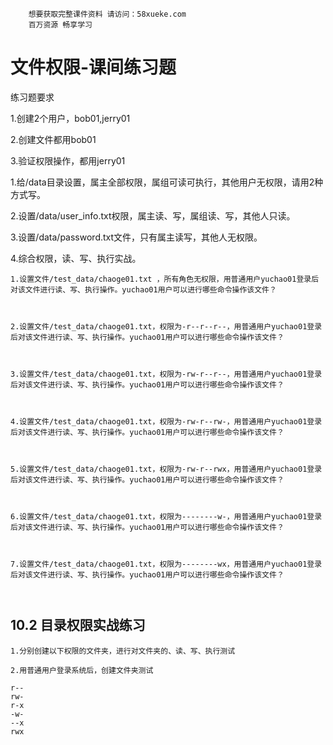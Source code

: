 ```### 此资源由 58学课资源站 收集整理 ###
	想要获取完整课件资料 请访问：58xueke.com
	百万资源 畅享学习

```


# 文件权限-课间练习题



练习题要求

1.创建2个用户，bob01,jerry01

2.创建文件都用bob01

3.验证权限操作，都用jerry01



1.给/data目录设置，属主全部权限，属组可读可执行，其他用户无权限，请用2种方式写。

2.设置/data/user_info.txt权限，属主读、写，属组读、写，其他人只读。

3.设置/data/password.txt文件，只有属主读写，其他人无权限。

4.综合权限，读、写、执行实战。

```
1.设置文件/test_data/chaoge01.txt ，所有角色无权限，用普通用户yuchao01登录后对该文件进行读、写、执行操作。yuchao01用户可以进行哪些命令操作该文件？



2.设置文件/test_data/chaoge01.txt，权限为-r--r--r--，用普通用户yuchao01登录后对该文件进行读、写、执行操作。yuchao01用户可以进行哪些命令操作该文件？



3.设置文件/test_data/chaoge01.txt，权限为-rw-r--r--，用普通用户yuchao01登录后对该文件进行读、写、执行操作。yuchao01用户可以进行哪些命令操作该文件？



4.设置文件/test_data/chaoge01.txt，权限为-rw-r--rw-，用普通用户yuchao01登录后对该文件进行读、写、执行操作。yuchao01用户可以进行哪些命令操作该文件？



5.设置文件/test_data/chaoge01.txt，权限为-rw-r--rwx，用普通用户yuchao01登录后对该文件进行读、写、执行操作。yuchao01用户可以进行哪些命令操作该文件？



6.设置文件/test_data/chaoge01.txt，权限为--------w-，用普通用户yuchao01登录后对该文件进行读、写、执行操作。yuchao01用户可以进行哪些命令操作该文件？



7.设置文件/test_data/chaoge01.txt，权限为--------wx，用普通用户yuchao01登录后对该文件进行读、写、执行操作。yuchao01用户可以进行哪些命令操作该文件？



```



## 10.2 目录权限实战练习

```
1.分别创建以下权限的文件夹，进行对文件夹的、读、写、执行测试

2.用普通用户登录系统后，创建文件夹测试

r--
rw-
r-x
-w-
--x
rwx


```



